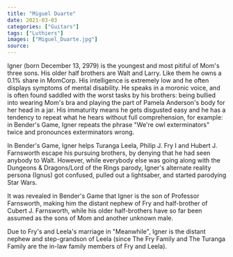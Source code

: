 ```yaml
---
title: "Miguel Duarte"
date: 2021-03-03
categories: ["Guitars"]
tags: ["Luthiers"]
images: ["Miguel_Duarte.jpg"]
source:
---
```


Igner (born December 13, 2979) is the youngest and most pitiful of Mom's three sons. His older half brothers are Walt and Larry. Like them he owns a 0.1% share in MomCorp. His intelligence is extremely low and he often displays symptoms of mental disability. He speaks in a moronic voice, and is often found saddled with the worst tasks by his brothers: being bullied into wearing Mom's bra and playing the part of Pamela Anderson's body for her head in a jar. His immaturity means he gets disgusted easy and he has a tendency to repeat what he hears without full comprehension, for example: in Bender's Game, Igner repeats the phrase "We're owl exterminators" twice and pronounces exterminators wrong.

In Bender's Game, Igner helps Turanga Leela, Philip J. Fry I and Hubert J. Farnsworth escape his pursuing brothers, by denying that he had seen anybody to Walt. However, while everybody else was going along with the Dungeons & Dragons/Lord of the Rings parody, Igner's alternate reality persona (Ignus) got confused, pulled out a lightsaber, and started parodying Star Wars.

It was revealed in Bender's Game that Igner is the son of Professor Farnsworth, making him the distant nephew of Fry and half-brother of Cubert J. Farnsworth, while his older half-brothers have so far been assumed as the sons of Mom and another unknown male.

Due to Fry's and Leela's marriage in "Meanwhile", Igner is the distant nephew and step-grandson of Leela (since The Fry Family and The Turanga Family are the in-law family members of Fry and Leela).
